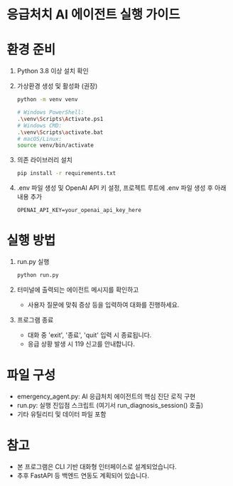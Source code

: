 # 응급처치 AI 에이전트 실행 가이드

# 환경 준비
1. Python 3.8 이상 설치 확인  

2. 가상환경 생성 및 활성화 (권장)
    ```bash
    python -m venv venv
    
    # Windows PowerShell:
    .\venv\Scripts\Activate.ps1    
    # Windows CMD:
    .\venv\Scripts\activate.bat    
    # macOS/Linux:
    source venv/bin/activate
    ```

3. 의존 라이브러리 설치
    ```bash
    pip install -r requirements.txt
    ```

4. .env 파일 생성 및 OpenAI API 키 설정, 프로젝트 루트에 .env 파일 생성 후 아래 내용 추가
    ```
    OPENAI_API_KEY=your_openai_api_key_here
    ```

# 실행 방법
1. run.py 실행
    ```bash
    python run.py
    ```

2. 터미널에 출력되는 에이전트 메시지를 확인하고
    - 사용자 질문에 맞춰 증상 등을 입력하여 대화를 진행하세요.

3. 프로그램 종료
    - 대화 중 'exit', '종료', 'quit' 입력 시 종료됩니다.
    - 응급 상황 발생 시 119 신고를 안내합니다.

# 파일 구성
- emergency_agent.py: AI 응급처치 에이전트의 핵심 진단 로직 구현
- run.py: 실행 진입점 스크립트 (여기서 run_diagnosis_session() 호출)
- 기타 유틸리티 및 데이터 파일 포함

# 참고
- 본 프로그램은 CLI 기반 대화형 인터페이스로 설계되었습니다.
- 추후 FastAPI 등 백엔드 연동도 계획되어 있습니다.